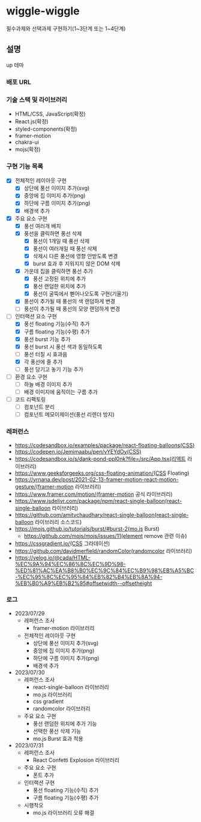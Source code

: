# wiggle-wiggle

필수과제와 선택과제 구현하기(1~3단계 또는 1~4단계)

## 설명

up 테마

### 배포 URL

### 기술 스택 및 라이브러리

- HTML/CSS, JavaScript(확정)
- React.js(확정)
- styled-components(확정)
- framer-motion
- chakra-ui
- mojs(확정)

### 구현 기능 목록

- [x] 전체적인 레이아웃 구현
  - [x] 상단에 풍선 이미지 추가(svg)
  - [x] 중앙에 집 이미지 추가(png)
  - [x] 하단에 구름 이미지 추가(png)
  - [x] 배경색 추가
- [x] 주요 요소 구현
  - [x] 풍선 여러개 배치
  - [x] 풍선을 클릭하면 풍선 삭제
    - [x] 풍선이 1개일 때 풍선 삭제
    - [x] 풍선이 여러개일 때 풍선 삭제
    - [x] 삭제시 다른 풍선에 영향 안받도록 변경
    - [x] burst 효과 후 지워지지 않은 DOM 삭제
  - [x] 가운데 집을 클릭하면 풍선 추가
    - [x] 풍선 고정된 위치에 추가
    - [x] 풍선 랜덤한 위치에 추가
    - [x] 풍선이 굴뚝에서 뻗어나오도록 구현(기울기)
  - [x] 풍선이 추가될 때 풍선의 색 랜덤하게 변경
  - [ ] 풍선이 추가될 때 풍선의 모양 랜덤하게 변경
- [ ] 인터랙션 요소 구현
  - [x] 풍선 floating 기능(수직) 추가
  - [x] 구름 floating 기능(수평) 추가
  - [x] 풍선 burst 기능 추가
  - [x] 풍선 burst 시 풍선 색과 동일하도록
  - [ ] 풍선 터질 시 효과음
  - [x] 각 풍선에 줄 추가
  - [ ] 풍선 당기고 놓기 기능 추가
- [ ] 환경 요소 구현
  - [ ] 하늘 배경 이미지 추가
  - [ ] 배경 이미지에 움직이는 구름 추가
- [ ] 코드 리팩토링
  - [ ] 컴포넌트 분리
  - [ ] 컴포넌트 메모이제이션(풍선 리렌더 방지)

### 레퍼런스

- https://codesandbox.io/examples/package/react-floating-balloons(CSS)
- https://codepen.io/Jemimaabu/pen/vYEYdOy(CSS)
- https://codesandbox.io/s/dank-pond-ppl0nk?file=/src/App.tsx(리액트 라이브러리)
- https://www.geeksforgeeks.org/css-floating-animation/(CSS Floating)
- https://yrnana.dev/post/2021-02-13-framer-motion-react-motion-gesture/(framer-motion 라이브러리)
- https://www.framer.com/motion/(framer-motion 공식 라이브러리)
- https://www.jsdelivr.com/package/npm/react-single-balloon(react-single-balloon 라이브러리)
- https://github.com/amitvchaudhary/react-single-balloon(react-single-balloon 라이브러리 소스코드)
- https://mojs.github.io/tutorials/burst/#burst-2(mo.js Burst)
  - https://github.com/mojs/mojs/issues/11(element remove 관련 이슈)
- https://cssgradient.io/(CSS 그라데이션)
- https://github.com/davidmerfield/randomColor(randomcolor 라이브러리)
- https://velog.io/@cada/HTML-%EC%9A%94%EC%86%8C%EC%9D%98-%ED%81%AC%EA%B8%B0%EC%9C%84%EC%B9%98%EB%A5%BC-%EC%95%8C%EC%95%84%EB%82%B4%EB%8A%94-%EB%B0%A9%EB%B2%95#offsetwidth--offsetheight

### 로그

- 2023/07/29
  - 레퍼런스 조사
    - framer-motion 라이브러리
  - 전체적인 레이아웃 구현
    - 상단에 풍선 이미지 추가(svg)
    - 중앙에 집 이미지 추가(png)
    - 하단에 구름 이미지 추가(png)
    - 배경색 추가
- 2023/07/30
  - 레퍼런스 조사
    - react-single-balloon 라이브러리
    - mo.js 라이브러리
    - css gradient
    - randomcolor 라이브러리
  - 주요 요소 구현
    - 풍선 랜덤한 위치에 추가 기능
    - 선택한 풍선 삭제 기능
    - mo.js Burst 효과 적용
- 2023/07/31
  - 레퍼런스 조사
    - React Confetti Explosion 라이브러리
  - 주요 요소 구현
    - 폰트 추가
  - 인터랙션 구현
    - 풍선 floating 기능(수직) 추가
    - 구름 floating 기능(수평) 추가
  - 시행착오
    - mo.js 라이브러리 오류 해결
